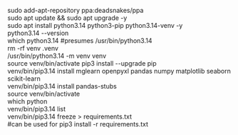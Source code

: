 sudo add-apt-repository ppa:deadsnakes/ppa  
sudo apt update && sudo apt upgrade \-y  
sudo apt install python3.14 python3-pip python3.14-venv \-y  
python3.14 \--version  
which python3.14 \#presumes /usr/bin/python3.14  
rm \-rf venv .venv  
/usr/bin/python3.14 \-m venv venv  
source venv/bin/activate
pip3 install \--upgrade pip  
venv/bin/pip3.14 install mglearn openpyxl pandas numpy matplotlib seaborn scikit-learn  
venv/bin/pip3.14 install pandas-stubs  
source venv/bin/activate  
which python  
venv/bin/pip3.14 list  
venv/bin/pip3.14 freeze \> requirements.txt  
\#can be used for pip3 install \-r requirements.txt
